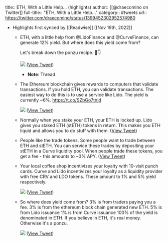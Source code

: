 title:: ETH, With a Little Help... (highlights)
author:: [[@draecomino on Twitter]]
full-title:: "ETH, With a Little Help..."
category:: #tweets
url:: https://twitter.com/draecomino/status/1399452302952574980

- Highlights first synced by [[Readwise]] [[Nov 19th, 2022]]
	- ETH, with a little help from @LidoFinance and @CurveFinance, can generate 12% yield. But where does this yield come from?
	  
	  Let's break down the ponzu recipe. 🧫👇 
	  
	  ![](https://pbs.twimg.com/media/E2vZKbAWEAYuYOK.jpg) ([View Tweet](https://twitter.com/draecomino/status/1399452290965192721))
		- **Note**: Thread
	- The Ethereum blockchain gives rewards to computers that validate transactions. If you hold ETH, you can validate transactions. The easiest way to do this is to use a service like Lido. The yield is currently ~6%. https://t.co/SZbGo7tnjd 
	  
	  ![](https://pbs.twimg.com/media/E2vLk46WUAQdxWN.jpg) ([View Tweet](https://twitter.com/draecomino/status/1399452294874292226))
	- Normally when you stake your ETH, your ETH is locked up. Lido gives you staked ETH (stETH) tokens in return. This makes you ETH liquid and allows you to do stuff with them. ([View Tweet](https://twitter.com/draecomino/status/1399452296270991370))
	- People like the trade tokens. Some people want to trade between ETH and stETH. You can service these trades by depositing your stETH in a Curve liquidity pool. When people trade these tokens, you get a fee - this amounts to ~3% APY. ([View Tweet](https://twitter.com/draecomino/status/1399452297084739587))
	- Your local coffee shop incentivizes your loyalty with 10-visit punch cards. Curve and Lido incentivizes your loyalty as a liquidity provider with free CRV and LDO tokens. These amount to 1% and 5% yield respectively. 
	  
	  ![](https://pbs.twimg.com/media/E2vWVmDWUAQIDek.png) ([View Tweet](https://twitter.com/draecomino/status/1399452299907510278))
	- So where does yield come from?
	  3% is from traders paying you a fee.
	  3% is from the ethereum block chain generated new ETH.
	  5% is from Lido issuance
	  1% is from Curve issuance
	  100% of the yield is denominated in ETH.
	  If you believe in ETH, it's real money.
	  Otherwise it's a ponzu. 
	  
	  ![](https://pbs.twimg.com/media/E2vZTdiXEAUrGXt.jpg) ([View Tweet](https://twitter.com/draecomino/status/1399452302952574980))
